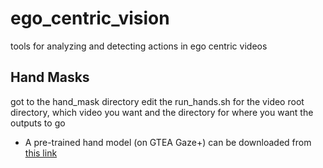 # ego_centric_vision
tools for analyzing and detecting actions in ego centric videos



Hand Masks
----------
got to the hand_mask directory
edit the run_hands.sh for the video root directory, which video you want and the directory for where you want the outputs to go

* A pre-trained hand model (on GTEA Gaze+) can be downloaded from [this link](https://dl.dropboxusercontent.com/u/39491694/hand_vgg16_iter_36000.caffemodel)
